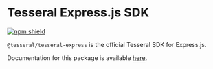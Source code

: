 # Tesseral Express.js SDK

[![npm shield](https://img.shields.io/npm/v/@tesseral/tesseral-express)](https://www.npmjs.com/package/@tesseral/tesseral-express)

`@tesseral/tesseral-express` is the official Tesseral SDK for Express.js.

Documentation for this package is available [here](https://tesseral.com/docs/sdks/serverside-sdks/tesseral-sdk-express).
